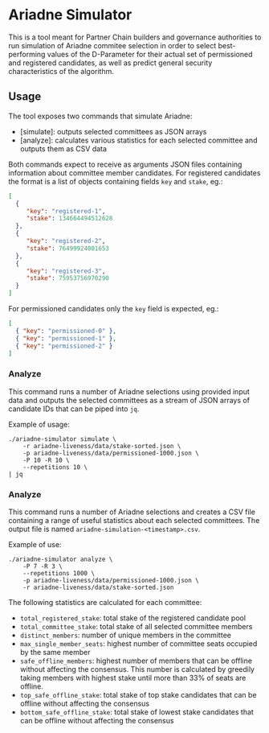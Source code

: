 # Ariadne Simulator

This is a tool meant for Partner Chain builders and governance authorities to run
simulation of Ariadne commitee selection in order to select best-performing values
of the D-Parameter for their actual set of permissioned and registered candidates,
as well as predict general security characteristics of the algorithm.

## Usage

The tool exposes two commands that simulate Ariadne:
- [simulate]: outputs selected committees as JSON arrays
- [analyze]: calculates various statistics for each selected committee and outputs
             them as CSV data

Both commands expect to receive as arguments JSON files containing information about
committee member candidates. For registered candidates the format is a list of objects
containing fields `key` and `stake`, eg.:
```json
[
  {
     "key": "registered-1",
     "stake": 134664494512628
  },
  {
     "key": "registered-2",
     "stake": 76499924001653
  },
  {
     "key": "registered-3",
     "stake": 75953756970290
  }
]
```
For permissioned candidates only the `key` field is expected, eg.:
```json
[
  { "key": "permissioned-0" },
  { "key": "permissioned-1" },
  { "key": "permissioned-2" }
]
```

### Analyze

This command runs a number of Ariadne selections using provided input data and outputs
the selected committees as a stream of JSON arrays of candidate IDs that can be piped
into `jq`.

Example of usage:

``` shell
./ariadne-simulator simulate \
    -r ariadne-liveness/data/stake-sorted.json \
    -p ariadne-liveness/data/permissioned-1000.json \
    -P 10 -R 10 \
    --repetitions 10 \
| jq
```

### Analyze

This command runs a number of Ariadne selections and creates a CSV file containing a
range of useful statistics about each selected committees. The output file is named
`ariadne-simulation-<timestamp>.csv`.

Example of use:

``` shell
./ariadne-simulator analyze \
    -P 7 -R 3 \
    --repetitions 1000 \
    -p ariadne-liveness/data/permissioned-1000.json \
    -r ariadne-liveness/data/stake-sorted.json
```

The following statistics are calculated for each committee:
- `total_registered_stake`: total stake of the registered candidate pool
- `total_committee_stake`: total stake of all selected committee members
- `distinct_members`: number of unique members in the committee
- `max_single_member_seats`: highest number of committee seats occupied by the same member
- `safe_offline_members`: highest number of members that can be offline without affecting
                          the consensus. This number is calculated by greedily taking members
                          with highest stake until more than 33% of seats are offline.
- `top_safe_offline_stake`: total stake of top stake candidates that can be offline without
                          affecting the consensus
- `bottom_safe_offline_stake`: total stake of lowest stake candidates that can be offline
                          without affecting the consensus
